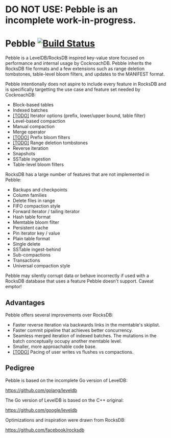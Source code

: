 # DO NOT USE: Pebble is an incomplete work-in-progress.

# Pebble [![Build Status](https://travis-ci.org/petermattis/pebble.svg?branch=master)](https://travis-ci.org/petermattis/pebble)

Pebble is a LevelDB/RocksDB inspired key-value store focused on
performance and internal usage by CockroachDB. Pebble inherits the
RocksDB file formats and a few extensions such as range deletion
tombstones, table-level bloom filters, and updates to the MANIFEST
format.

Pebble intentionally does not aspire to include every feature in
RocksDB and is specifically targetting the use case and feature set
needed by CockroachDB:

* Block-based tables
* Indexed batches
* [[TODO]](https://github.com/petermattis/pebble/issues/6) Iterator
  options (prefix, lower/upper bound, table filter)
* Level-based compaction
* Manual compaction
* Merge operator
* [[TODO]](https://github.com/petermattis/pebble/issues/5) Prefix
  bloom filters
* [[TODO]](https://github.com/petermattis/pebble/issues/1) Range
  deletion tombstones
* Reverse iteration
* Snapshots
* SSTable ingestion
* Table-level bloom filters

RocksDB has a large number of features that are not implemented in
Pebble:

* Backups and checkpoints
* Column families
* Delete files in range
* FIFO compaction style
* Forward iterator / tailing iterator
* Hash table format
* Memtable bloom filter
* Persistent cache
* Pin iterator key / value
* Plain table format
* Single delete
* SSTable ingest-behind
* Sub-compactions
* Transactions
* Universal compaction style

Pebble may silently corrupt data or behave incorrectly if used with a
RocksDB database that uses a feature Pebble doesn't support. Caveat
emptor!

## Advantages

Pebble offers several improvements over RocksDB:

* Faster reverse iteration via backwards links in the memtable's
  skiplist.
* Faster commit pipeline that achieves better concurrency.
* Seamless merged iteration of indexed batches. The mutations in the
  batch conceptually occupy another memtable level.
* Smaller, more approachable code base.
* [[TODO]](https://github.com/petermattis/pebble/issues/7) Pacing of
  user writes vs flushes vs compactions.

## Pedigree

Pebble is based on the incomplete Go version of LevelDB:

https://github.com/golang/leveldb

The Go version of LevelDB is based on the C++ original:

https://github.com/google/leveldb

Optimizations and inspiration were drawn from RocksDB:

https://github.com/facebook/rocksdb
